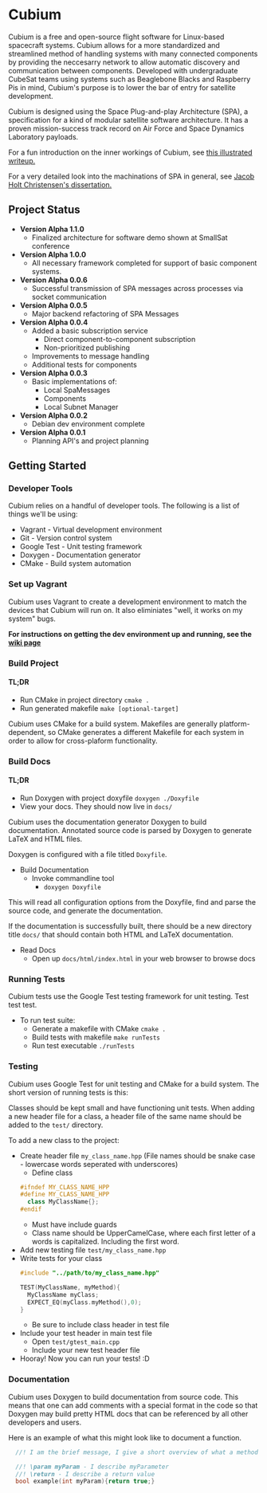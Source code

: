 # Cubium

Cubium is a free and open-source flight software for Linux-based spacecraft systems. Cubium allows for a more standardized and streamlined method of handling systems with many connected components by providing the neccesarry network to allow automatic discovery and communication between components. Developed with undergraduate CubeSat teams using systems such as Beaglebone Blacks and Raspberry Pis in mind, Cubium's purpose is to lower the bar of entry for satellite development.


Cubium is designed using the Space Plug-and-play Architecture (SPA), a specification for a kind of modular satellite software architecture. It has a proven mission-success track record on Air Force and Space Dynamics Laboratory payloads.

For a fun introduction on the inner workings of Cubium, see [this illustrated writeup.](https://drive.google.com/file/d/0ByiGNyJUAlpISUo5WDFwSkh3YU0/view?usp=sharing)

For a very detailed look into the machinations of SPA in general, see [Jacob Holt Christensen's dissertation.](http://digitalcommons.usu.edu/etd/1422/)

## Project Status 
  * **Version Alpha 1.1.0**
    * Finalized architecture for software demo shown at SmallSat conference
  * **Version Alpha 1.0.0**
    * All necessary framework completed for support of basic component systems.
  * **Version Alpha 0.0.6**
    * Successful transmission of SPA messages across processes via socket communication
  * **Version Alpha 0.0.5**
    * Major backend refactoring of SPA Messages
  * **Version Alpha 0.0.4**
    * Added a basic subscription service
      * Direct component-to-component subscription
      * Non-prioritized publishing
    * Improvements to message handling
    * Additional tests for components
  * **Version Alpha 0.0.3**
    * Basic implementations of:
      * Local SpaMessages
      * Components
      * Local Subnet Manager
  * **Version Alpha 0.0.2**
    * Debian dev environment complete
  * **Version Alpha 0.0.1**
    * Planning API's and project planning

## Getting Started
### Developer Tools
Cubium relies on a handful of developer tools. The following is a list of things we'll be using:
* Vagrant - Virtual development environment
* Git - Version control system
* Google Test - Unit testing framework
* Doxygen - Documentation generator
* CMake - Build system automation

<!-- ## How to Contribute  -->
<!-- TODO -->
### Set up Vagrant
Cubium uses Vagrant to create a development environment to match the devices that Cubium will run on. It also eliminiates "well, it works on my system" bugs. 

**For instructions on getting the dev environment up and running, see the [wiki page](https://github.com/Cubium/Cubium/wiki/Cubium-Development-Environment)**
  
### Build Project
#### TL;DR
  * Run CMake in project directory `cmake .`
  * Run generated makefile  `make [optional-target]`

Cubium uses CMake for a build system. Makefiles are generally platform-dependent, so CMake generates a different Makefile for each system in order to allow for cross-plaform functionality.

### Build Docs
#### TL;DR
  * Run Doxygen with project doxyfile `doxygen ./Doxyfile`
  * View your docs. They should now live in `docs/`

Cubium uses the documentation generator Doxygen to build documentation. Annotated source code is parsed by Doxygen to generate LaTeX and HTML files.

Doxygen is configured with a file titled `Doxyfile`.

  * Build Documentation
    * Invoke commandline tool
      * `doxygen Doxyfile`

This will read all configuration options from the Doxyfile, find and parse the source code, and generate the documentation.

If the documentation is successfully built, there should be a new directory title `docs/` that should contain both HTML and LaTeX documentation.

* Read Docs
  * Open up `docs/html/index.html` in your web browser to browse docs

### Running Tests
Cubium tests use the Google Test testing framework for unit testing. Test test test.
  * To run test suite:
    * Generate a makefile with CMake `cmake .`
    * Build tests with makefile `make runTests`
    * Run test executable `./runTests`

### Testing
Cubium uses Google Test for unit testing and CMake for a build system. The short version of running tests is this:

Classes should be kept small and have functioning unit tests. When adding a new header file for a class, a header file of the same name should be added to the `test/` directory.

To add a new class to the project:
  * Create header file `my_class_name.hpp` (File names should be snake case - lowercase words seperated with underscores)
    * Define class
    ```cpp
    #ifndef MY_CLASS_NAME_HPP
    #define MY_CLASS_NAME_HPP
      class MyClassName{};
    #endif
    ```
      * Must have include guards
      * Class name should be UpperCamelCase, where each first letter of a words is capitalized. Including the first word.  
  * Add new testing file `test/my_class_name.hpp`
  * Write tests for your class
    ```cpp
    #include "../path/to/my_class_name.hpp"

    TEST(MyClassName, myMethod){
      MyClassName myClass;
      EXPECT_EQ(myClass.myMethod(),0);
    }
    ```
      * Be sure to include class header in test file
  * Include your test header in main test file
    * Open `test/gtest_main.cpp`
    * Include your new test header file
  * Hooray! Now you can run your tests! :D


### Documentation
Cubium uses Doxygen to build documentation from source code. This means that one can add comments with a special format in the code so that Doxygen may build pretty HTML docs that can be referenced by all other developers and users.

Here is an example of what this might look like to document a function.
```cpp
  //! I am the brief message, I give a short overview of what a method does. I need to be followed by a whitespace

  //! \param myParam - I describe myParameter
  //! \return - I describe a return value
  bool example(int myParam){return true;}
```
